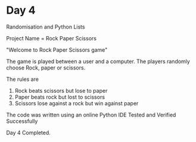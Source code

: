# Day 4
Randomisation and Python Lists

Project Name = Rock Paper Scissors

"Welcome to Rock Paper Scissors game"

The game is played between a user and a computer.
The players randomly choose Rock, paper or scissors.

The rules are
1) Rock beats scissors but lose to paper
2) Paper beats rock but lost to scissors
3) Scissors lose against a rock but win against paper

The code was written using an online Python IDE
Tested and Verified Successfully

Day 4 Completed.